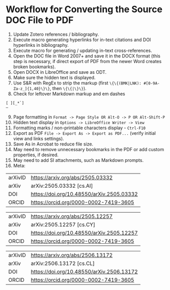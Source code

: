 # Workflow for Converting the Source DOC File to PDF

1. Update Zotero references / bibliography.
2. Execute macro generating hyperlinks for in-text citations and DOI hyperlinks in bibliography.
3. Execute macro for generating / updating in-text cross-references.
4. Open the DOC file in Word 2007+ and save it in the DOCX format (this step is necessary, if direct export of PDF from the newer Word creates broken bookmarks).
5. Open DOCX in LibreOffice and save as ODT.
6. Make sure the hidden text is displayed.
7. Use S&R with RegEx to strip the markup (first `\{\{(BMK|LNK): #[0-9A-Za-z_]{1,40}\}\}`, then `\{\{|\}\}`).
8. Check for leftover Markdown markup and em dashes
```
[ ][_*`]
—
```
9. Page formatting in `Format -> Page Style OR Alt-O -> P OR Alt-Shift-P`
10. Hidden text display in `Options -> LibreOffice Writer -> View`
11. Formatting marks / non-printable characters display - `Ctrl-F10`
12. Export as PDF `File -> Export As -> Export as PDF...` (verify initial view and links settings).
13. Save As in Acrobat to reduce file size.
14. May need to remove unnecessary bookmarks in the PDF or add custom properties, if desired.
15. May need to add SI attachments, such as Markdown prompts.
16. Meta:

|         |                                           |
| ------- | ----------------------------------------- |
| arXivID | https://arxiv.org/abs/2505.03332          |
| arXiv   | arXiv:2505.03332 [cs.AI]                  |
| DOI     | https://doi.org/10.48550/arXiv.2505.03332 |
| ORCID   | https://orcid.org/0000-0002-7419-3605     |


|         |                                           |
| ------- | ----------------------------------------- |
| arXivID | https://arxiv.org/abs/2505.12257          |
| arXiv   | arXiv:2505.12257 [cs.CY]                  |
| DOI     | https://doi.org/10.48550/arXiv.2505.12257 |
| ORCID   | https://orcid.org/0000-0002-7419-3605     |


|         |                                           |
| ------- | ----------------------------------------- |
| arXivID | https://arxiv.org/abs/2506.13172          |
| arXiv   | arXiv:2506.13172 [cs.CL]                  |
| DOI     | https://doi.org/10.48550/arXiv.2506.13172 |
| ORCID   | https://orcid.org/0000-0002-7419-3605     |